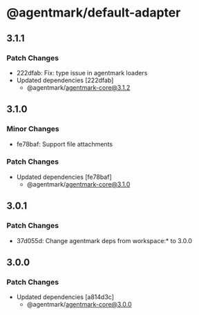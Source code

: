 # @agentmark/default-adapter

## 3.1.1

### Patch Changes

- 222dfab: Fix: type issue in agentmark loaders
- Updated dependencies [222dfab]
  - @agentmark/agentmark-core@3.1.2

## 3.1.0

### Minor Changes

- fe78baf: Support file attachments

### Patch Changes

- Updated dependencies [fe78baf]
  - @agentmark/agentmark-core@3.1.0

## 3.0.1

### Patch Changes

- 37d055d: Change agentmark deps from workspace:\* to 3.0.0

## 3.0.0

### Patch Changes

- Updated dependencies [a814d3c]
  - @agentmark/agentmark-core@3.0.0
